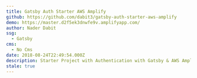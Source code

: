 ```yaml
---
title: Gatsby Auth Starter AWS Amplify
github: https://github.com/dabit3/gatsby-auth-starter-aws-amplify
demo: https://master.d2f5ek3dnwfe9v.amplifyapp.com/
author: Nader Dabit
ssg:
  - Gatsby
cms:
  - No Cms
date: 2018-08-24T22:49:54.000Z
description: Starter Project with Authentication with Gatsby & AWS Amplify
stale: true
---
```

